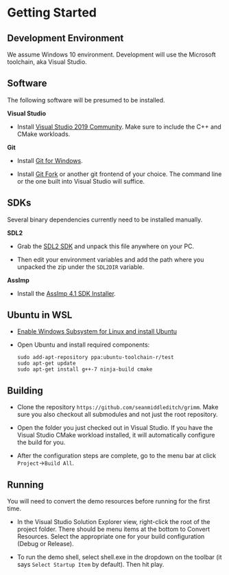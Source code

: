 Getting Started
===============

Development Environment
-----------------------

We assume Windows 10 environment. Development will use the Microsoft toolchain, aka Visual Studio.

Software
--------

The following software will be presumed to be installed.

**Visual Studio**

- Install [Visual Studio 2019 Community](https://visualstudio.microsoft.com/thank-you-downloading-visual-studio/?sku=Community&rel=16). Make sure to include the C++ and CMake workloads.

**Git**

- Install [Git for Windows](https://github.com/git-for-windows/git/releases/download/v2.21.0.windows.1/Git-2.21.0-64-bit.exe).

- Install [Git Fork](https://git-fork.com/update/win/ForkInstaller.exe) or another git frontend of your choice. The command line or the one built into Visual Studio will suffice.

SDKs
----

Several binary dependencies currently need to be installed manually.

**SDL2**

- Grab the [SDL2 SDK](https://www.libsdl.org/release/SDL2-devel-2.0.9-VC.zip) and unpack this file anywhere on your PC.

- Then edit your environment variables and add the path where you unpacked the zip under the `SDL2DIR` variable.

**AssImp**

- Install the [AssImp 4.1 SDK Installer](https://github.com/assimp/assimp/releases/download/v4.1.0/assimp-sdk-4.1.0-setup.exe).

Ubuntu in WSL
-------------

- [Enable Windows Subsystem for Linux and install Ubuntu](https://docs.microsoft.com/en-us/windows/wsl/install-win10)

- Open Ubuntu and install required components:
  ```
  sudo add-apt-repository ppa:ubuntu-toolchain-r/test
  sudo apt-get update
  sudo apt-get install g++-7 ninja-build cmake
  ```

Building
--------

- Clone the repository `https://github.com/seanmiddleditch/grimm`. Make sure you also checkout all submodules and not just the root repository.

- Open the folder you just checked out in Visual Studio. If you have the Visual Studio CMake workload installed, it will automatically configure the build for you.

- After the configuration steps are complete, go to the menu bar at click `Project`->`Build All`.

Running
-------

You will need to convert the demo resources before running for the first time.

- In the Visual Studio Solution Explorer view, right-click the root of the project folder. There should be menu items at the bottom to Convert Resources. Select the appropriate one for your
build configuration (Debug or Release).

- To run the demo shell, select shell.exe in the dropdown on the toolbar (it says `Select Startup Item` by default). Then hit play.
